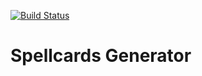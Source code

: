 [![Build Status](https://travis-ci.com/42tg/splimo_spellcards.svg?branch=master)](https://travis-ci.com/42tg/splimo_spellcards)
# Spellcards Generator
